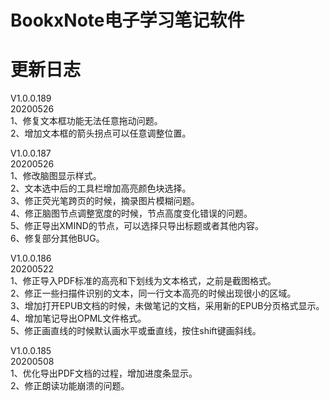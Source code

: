 # BookxNote电子学习笔记软件

# 更新日志
V1.0.0.189  
20200526  
1、修复文本框功能无法任意拖动问题。  
2、增加文本框的箭头拐点可以任意调整位置。  

V1.0.0.187    
20200526  
1、修改脑图显示样式。  
2、文本选中后的工具栏增加高亮颜色块选择。  
3、修正荧光笔跨页的时候，摘录图片模糊问题。  
4、修正脑图节点调整宽度的时候，节点高度变化错误的问题。  
5、修正导出XMIND的节点，可以选择只导出标题或者其他内容。  
6、修复部分其他BUG。  

V1.0.0.186  
20200522  
1、修正导入PDF标准的高亮和下划线为文本格式，之前是截图格式。  
2、修正一些扫描件识别的文本，同一行文本高亮的时候出现很小的区域。  
3、增加打开EPUB文档的时候，未做笔记的文档，采用新的EPUB分页格式显示。  
4、增加笔记导出OPML文件格式。  
5、修正画直线的时候默认画水平或垂直线，按住shift键画斜线。  

V1.0.0.185  
20200508  
1、优化导出PDF文档的过程，增加进度条显示。  
2、修正朗读功能崩溃的问题。  
